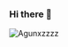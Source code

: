 ### Hi there 👋

<p align="left"> <img src="https://komarev.com/ghpvc/?username=Agunxzzz&label=Profile%20views&color=0e75b6&style=flat" alt="Agunxzzzz" /> </p>


<!--
**Agunxzzz/Agunxzzz** is a ✨ _special_ ✨ repository because its `README.md` (this file) appears on your GitHub profile.

Here are some ideas to get you started:

- 🔭 I’m currently working on ...
- 🌱 I’m currently learning ...
- 👯 I’m looking to collaborate on ...
- 🤔 I’m looking for help with ...
- 💬 Ask me about ...
- 📫 How to reach me: ...
- 😄 Pronouns: ...
- ⚡ Fun fact: ...
-->
